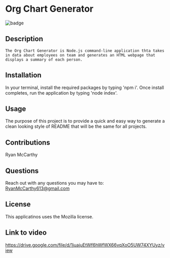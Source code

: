 
  
  # Org Chart Generator

  ![badge](https://img.shields.io/badge/license-Mozilla-brightgreen)<br />

  ## Description
    The Org Chart Generator is Node.js command-line application thta takes in data about employees on team and generates an HTML webpage that displays a summary of each person.

  ## Installation
  In your terminal, install the required packages by typing 'npm i'.  Once install completes, run the application by typing 'node index'.

  ## Usage
  The purpose of this project is to provide a quick and easy way to generate a clean looking style of README that will be the same for all projects.

  ## Contributions
  Ryan McCarthy

  ## Questions
  Reach out with any questions you may have to: RyanMcCarthy613@gmail.com

  ## License
  This applicatinos uses the Mozilla license.

  ## Link to video
  https://drive.google.com/file/d/1juajuEtWf6hWfWX66vqXoO5UW74XYUyz/view
